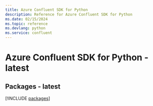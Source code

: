 ```yaml
---
title: Azure Confluent SDK for Python
description: Reference for Azure Confluent SDK for Python
ms.date: 02/15/2024
ms.topic: reference
ms.devlang: python
ms.service: confluent
---
```

# Azure Confluent SDK for Python - latest
## Packages - latest
[!INCLUDE [packages](confluent-index.md)]